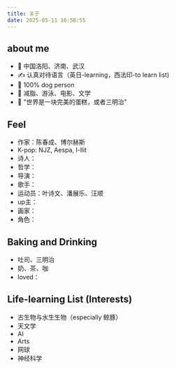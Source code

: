 ```yaml
---
title: 关于
date: 2025-05-11 16:58:55
---
```


## about me

- 🏡 中国洛阳、济南、武汉
- ✍️ 认真对待语言（英日-learning，西法印-to learn list)
- 🐶 100% dog person
- 🧾 减脂、游泳、电影、文学
- 🍰 "世界是一块完美的蛋糕，或者三明治"

## Feel

- 作家：陈春成、博尔赫斯
- K-pop: NJZ, Aespa, I-llit
- 诗人：
- 哲学：
- 导演：
- 歌手：
- 运动员：叶诗文、潘展乐、汪顺
- up主：
- 画家：
- 角色：

## Baking and Drinking

- 吐司、三明治
- 奶、茶、咖
- loved：

## Life-learning List (Interests)

- 古生物与水生生物（especially 鲸豚）
- 天文学
- AI
- Arts
- 网球
- 神经科学
